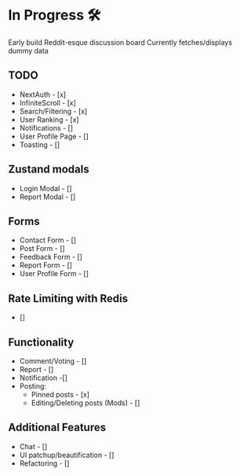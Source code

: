 # In Progress 🛠️
Early build Reddit-esque discussion board
Currently fetches/displays dummy data 

## TODO 
- NextAuth - [x]
- InfiniteScroll - [x]
- Search/Filtering - [x]
- User Ranking - [x]
- Notifications - []
- User Profile Page - []
- Toasting - []

## Zustand modals
- Login Modal - []
- Report Modal - []

## Forms
- Contact Form - []
- Post Form - []
- Feedback Form - []
- Report Form - []
- User Profile Form - []

## Rate Limiting with Redis
- []

## Functionality
- Comment/Voting - []
- Report - []
- Notification -[]
- Posting:
  - Pinned posts - [x]
  - Editing/Deleting posts (Mods) - []

## Additional Features
- Chat - []
- UI patchup/beautification - []
- Refactoring - []